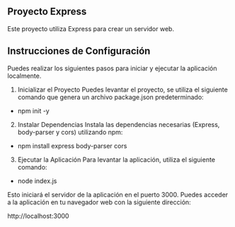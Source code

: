 ## Proyecto Express
Este proyecto utiliza Express para crear un servidor web.
## Instrucciones de Configuración
Puedes realizar los siguientes pasos para iniciar y ejecutar la aplicación localmente.

1. Inicializar el Proyecto
Puedes levantar el proyecto, se utiliza el siguiente comando que genera un archivo package.json predeterminado:
-   npm init -y

2. Instalar Dependencias
Instala las dependencias necesarias (Express, body-parser y cors) utilizando npm:
- npm install express body-parser cors

3. Ejecutar la Aplicación
Para levantar la aplicación, utiliza el siguiente comando:
- node index.js

Esto iniciará el servidor de la aplicación en el puerto 3000. Puedes acceder a la aplicación en tu navegador web con la siguiente dirección:

http://localhost:3000

